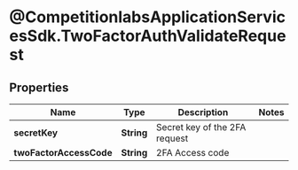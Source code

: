 # @CompetitionlabsApplicationServicesSdk.TwoFactorAuthValidateRequest

## Properties

Name | Type | Description | Notes
------------ | ------------- | ------------- | -------------
**secretKey** | **String** | Secret key of the 2FA request | 
**twoFactorAccessCode** | **String** | 2FA Access code | 


